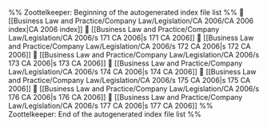 %% Zoottelkeeper: Beginning of the autogenerated index file list  %%
📄 [[Business Law and Practice/Company Law/Legislation/CA 2006/CA 2006 index|CA 2006 index]]
📄 [[Business Law and Practice/Company Law/Legislation/CA 2006/s 171 CA 2006|s 171 CA 2006]]
📄 [[Business Law and Practice/Company Law/Legislation/CA 2006/s 172 CA 2006|s 172 CA 2006]]
📄 [[Business Law and Practice/Company Law/Legislation/CA 2006/s 173 CA 2006|s 173 CA 2006]]
📄 [[Business Law and Practice/Company Law/Legislation/CA 2006/s 174 CA 2006|s 174 CA 2006]]
📄 [[Business Law and Practice/Company Law/Legislation/CA 2006/s 175 CA 2006|s 175 CA 2006]]
📄 [[Business Law and Practice/Company Law/Legislation/CA 2006/s 176 CA 2006|s 176 CA 2006]]
📄 [[Business Law and Practice/Company Law/Legislation/CA 2006/s 177 CA 2006|s 177 CA 2006]]
%% Zoottelkeeper: End of the autogenerated index file list  %%
